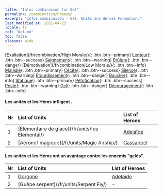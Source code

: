```yaml
---
title: "Infos combinaison for Gel"
permalink: /combination/Freeze/
excerpt: "Infos combinaison - Gel. Units and Heroes Formation."
last_modified_at: 2021-04-23
locale: fr
ref: "Gel.md"
toc: false
classes: wide
---
```


  [Exaltation](/fr/combination/High Morale/){: .btn .btn--primary} [Lenteur](/fr/combination/Slow/){: .btn .btn--success} [Saignement](/fr/combination/Bleeding/){: .btn .btn--warning} [Brûlure](/fr/combination/Burning/){: .btn .btn--danger} [Démotivation](/fr/combination/Low Morale/){: .btn .btn--info} [Maladie](/fr/combination/Disease/){: .btn .btn--primary} [Cécité](/fr/combination/Blind/){: .btn .btn--success} [Silence](/fr/combination/Silence/){: .btn .btn--warning} [Étourdissement](/fr/combination/Stun/){: .btn .btn--danger} [Bouclier](/fr/combination/Shield/){: .btn .btn--info} [Statique](/fr/combination/Static/){: .btn .btn--primary} [Pétrification](/fr/combination/Petrify/){: .btn .btn--success} [Peste](/fr/combination/Plague/){: .btn .btn--warning} [Gel](/fr/combination/Freeze/){: .btn .btn--danger} [Découragement](/fr/combination/Deterrence/){: .btn .btn--info} 


#### Les unités et les Héros infligent <Gel>.

  | Nr |  List of Units  | List of Heroes | 
  |:---|:----------------|:---------------| 
  | 1 | [Élémentaire de glace](/fr/units/Ice Elemental/) | [Adelaïde](/fr/heroes/Adelaide/) |
  | 2 | [Aéronef magique](/fr/units/Magic Airship/) | [Cassanbel](/fr/heroes/Cassanbel/) |


#### Les unités et les Héros ont un avantage contre les ennemis \"gelés\".

  | Nr |  List of Units  | List of Heroes | 
  |:---|:----------------|:---------------| 
  | 1 | [Gorgone](/fr/units/Gorgon/) | [Adelaïde](/fr/heroes/Adelaide/) |
  | 2 | [Guêpe serpent](/fr/units/Serpent Fly/) | - |
